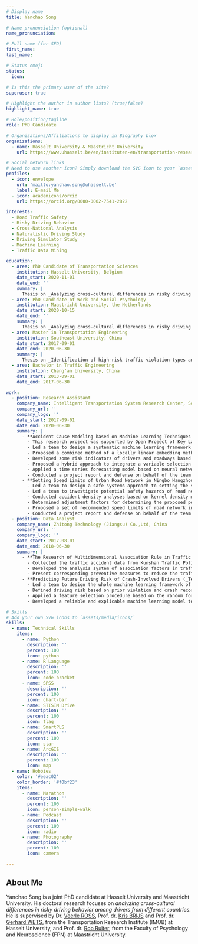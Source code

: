 ```yaml
---
# Display name
title: Yanchao Song

# Name pronunciation (optional)
name_pronunciation:

# Full name (for SEO)
first_name:
last_name:

# Status emoji
status:
  icon:

# Is this the primary user of the site?
superuser: true

# Highlight the author in author lists? (true/false)
highlight_name: true

# Role/position/tagline
role: PhD Candidate

# Organizations/Affiliations to display in Biography blox
organizations:
  - name: Hasselt University & Maastricht University
    url: https://www.uhasselt.be/en/instituten-en/transportation-research-institute-imob

# Social network links
# Need to use another icon? Simply download the SVG icon to your `assets/media/icons/` folder.
profiles:
  - icon: envelope
    url: 'mailto:yanchao.song@uhasselt.be'
    label: E-mail Me
  - icon: academicons/orcid
    url: https://orcid.org/0000-0002-7541-2822

interests:
  - Road Traffic Safety
  - Risky Driving Behavior
  - Cross-National Analysis
  - Naturalistic Driving Study
  - Driving Simulator Study
  - Machine Learning
  - Traffic Data Mining

education:
  - area: PhD Candidate of Transportation Sciences
    institution: Hasselt University, Belgium
    date_start: 2020-11-01
    date_end: ''
    summary: |
      Thesis on _Analyzing cross-cultural differences in risky driving behavior among drivers from different countries_.
  - area: PhD Candidate of Work and Social Psychology
    institution: Maastricht University, the Netherlands
    date_start: 2020-10-15
    date_end: ''
    summary: |
      Thesis on _Analyzing cross-cultural differences in risky driving behavior among drivers from different countries_.
  - area: Master in Transportation Engineering
    institution: Southeast University, China
    date_start: 2017-09-01
    date_end: 2020-06-30
    summary: |
      Thesis on _Identification of high-risk traffic violation types and their spatial-temporal characteristics_.
  - area: Bachelor in Traffic Engineering
    institution: Chang’an University, China
    date_start: 2013-09-01
    date_end: 2017-06-30

work:
  - position: Research Assistant
    company_name: Intelligent Transportation System Research Center, Southeast University, China
    company_url: ''
    company_logo: ''
    date_start: 2017-09-01
    date_end: 2020-06-30
    summary: |
      - **Accident Cause Modeling based on Machine Learning Techniques (_Team Leader_)**
        - This research project was supported by Open Project of Key Laboratory of Ministry of Public Security for Road Traffic Safety (No. 2018ZDSYSKFKT12).
        - Led a team to design a systematic machine learning framework of accident cause model.
        - Proposed a combined method of a locally linear embedding method and an improved K-means algorithm to identify the relationship between driver behaviors and crashes involvement.
        - Developed some risk indicators of drivers and roadways based on prior violation and crash records, which could reflect certain aspects and degree of crash risk.
        - Proposed a hybrid approach to integrate a variable selection procedure based on information value and a Bayesian network to quantitatively and graphically analyze crash severity patterns.
        - Applied a time series forecasting model based on neural networks to investigate the spatio-temporal evolution of dangerous driver behaviors.
        - Conducted a project report and defense on behalf of the team.
      - **Setting Speed Limits of Urban Road Network in Ningbo Hangzhou Bay New Area (_Team Leader_)**
        - Led a team to design a safe systems approach to setting the speed limit.
        - Led a team to investigate potential safety hazards of road network in study area.
        - Conducted accident density analyses based on kernel density method and line density method in ArcGIS.
        - Determined adjustment factors for determining the proposed posted speed limit through regression modeling, considering the major physical features of the road and accident data.
        - Proposed a set of recommended speed limits of road network in Ningbo Hangzhou Bay New Area.
        - Conducted a project report and defense on behalf of the team.
  - position: Data Analyst
    company_name: Zhitong Technology (Jiangsu) Co.,Ltd, China
    company_url: ''
    company_logo: ''
    date_start: 2017-08-01
    date_end: 2018-06-30
    summary: |
      - **The Research of Multidimensional Association Rule in Traffic Accidents (_Team Member_)**
        - Collected the traffic accident data from Kunshan Traffic Police Department, on which build the multidimensional association rule model of traffic accidents.
        - Developed the analysis system of association factors in traffic accidents, which could mine the conditional factors of traffic accidents.
        - Present corresponding preventive measures to reduce the traffic accidents based on research findings.
      - **Predicting Future Driving Risk of Crash-Involved Drivers (_Team Leader_)**
        - Led a team to design the whole machine learning framework of driving risk predict model.
        - Defined driving risk based on prior violation and crash records of drivers.
        - Applied a feature selection procedure based on the random forest technique to extract significant risky driving factors.
        - Developed a reliable and explicable machine learning model to predict the future driving risk of crash- involved drivers.

# Skills
# Add your own SVG icons to `assets/media/icons/`
skills:
  - name: Technical Skills
    items:
      - name: Python
        description: ''
        percent: 100
        icon: python
      - name: R Language
        description: ''
        percent: 100
        icon: code-bracket
      - name: SPSS
        description: ''
        percent: 100
        icon: chart-bar
      - name: STISIM Drive
        description: ''
        percent: 100
        icon: flag
      - name: SmartPLS
        description: ''
        percent: 100
        icon: star
      - name: ArcGIS
        description: ''
        percent: 100
        icon: map
  - name: Hobbies
    color: '#eeac02'
    color_border: '#f0bf23'
    items:
      - name: Marathon
        description: ''
        percent: 100
        icon: person-simple-walk
      - name: Podcast
        description: ''
        percent: 100
        icon: radio
      - name: Photography
        description: ''
        percent: 100
        icon: camera

---
```


## About Me

Yanchao Song is a joint PhD candidate at Hasselt University and Maastricht University. His doctoral research focuses on _analyzing cross-cultural differences in risky driving behavior among drivers from different countries_. He is supervised by Dr. [Veerle ROSS](https://www.uhasselt.be/en/who-is-who/veerle-ross), Prof. dr. [Kris BRIJS](https://www.uhasselt.be/en/who-is-who/detail/kris-brijs) and Prof. dr. [Gerhard WETS](https://www.uhasselt.be/en/who-is-who/detail/geert-wets), from the Transportation Research Institute (IMOB) at Hasselt University, and Prof. dr. [Rob Ruiter](https://www.maastrichtuniversity.nl/rac-ruiter), from the Faculty of Psychology and Neuroscience (FPN) at Maastricht University.
